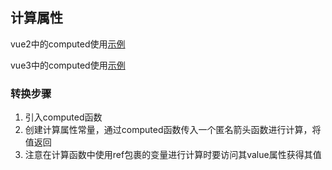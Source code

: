 ## 计算属性

vue2中的computed使用[示例](./1-vue2-computed-properties.vue)

vue3中的computed使用[示例](./2-vue3-computed-properties.vue)

### 转换步骤

1. 引入computed函数
2. 创建计算属性常量，通过computed函数传入一个匿名箭头函数进行计算，将值返回
3. 注意在计算函数中使用ref包裹的变量进行计算时要访问其value属性获得其值